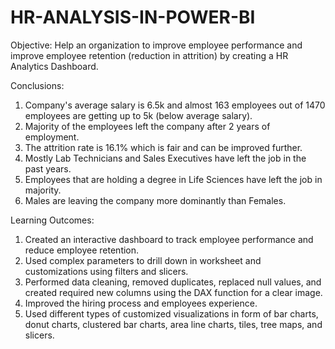 # HR-ANALYSIS-IN-POWER-BI

Objective:
Help an organization to improve employee performance and improve employee retention (reduction in attrition) by creating a HR Analytics Dashboard.

Conclusions:
1. Company's average salary is 6.5k and almost 163 employees out of 1470 employees are getting up to 5k (below average salary).
2. Majority of the employees left the company after 2 years of employment.
3. The attrition rate is 16.1% which is fair and can be improved further.
4. Mostly Lab Technicians and Sales Executives have left the job in the past years.
5. Employees that are holding a degree in Life Sciences have left the job in majority.
6. Males are leaving the company more dominantly than Females.

Learning Outcomes:
1. Created an interactive dashboard to track employee performance and reduce employee retention.
2. Used complex parameters to drill down in worksheet and customizations using filters and slicers.
3. Performed data cleaning, removed duplicates, replaced null values, and created required new columns using the DAX function for a clear image.
4. Improved the hiring process and employees experience.
5. Used different types of customized visualizations in form of bar charts, donut charts, clustered bar charts, area line charts, tiles, tree maps, and slicers.
